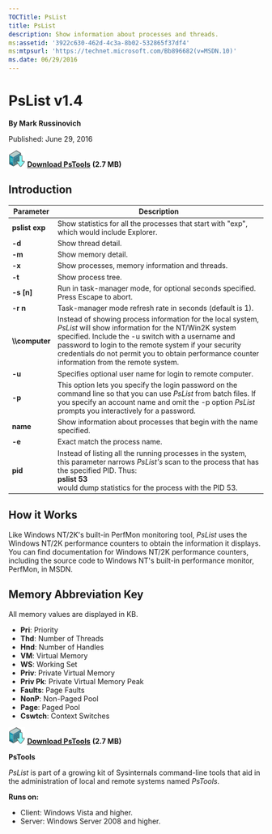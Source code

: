 ```yaml
--- 
TOCTitle: PsList
title: PsList
description: Show information about processes and threads.
ms:assetid: '3922c630-462d-4c3a-8b02-532865f37df4'
ms:mtpsurl: 'https://technet.microsoft.com/Bb896682(v=MSDN.10)'
ms.date: 06/29/2016
---
```


PsList v1.4
===========

**By Mark Russinovich**

Published: June 29, 2016

[![Download](media/shared/Download_sm.png)](https://download.sysinternals.com/files/PSTools.zip) [**Download PsTools**](https://download.sysinternals.com/files/PSTools.zip) **(2.7 MB)**


## Introduction

 
|Parameter  |Description  |
|---------|---------|
|  **pslist exp**   |  Show statistics for all the processes that start with "exp", which would include Explorer.|
|  **-d**           |  Show thread detail.|
|  **-m**           |  Show memory detail.|
|  **-x**           |  Show processes, memory information and threads.|
|  **-t**           |  Show process tree.|
|  **-s \[n\]**     |  Run in task-manager mode, for optional seconds specified. Press Escape to abort.|
|  **-r n**         |  Task-manager mode refresh rate in seconds (default is 1).|
|  **\\\\computer** |  Instead of showing process information for the local system, *PsList* will show information for the NT/Win2K system specified. Include the -u switch with a username and password to login to the remote system if your security credentials do not permit you to obtain performance counter information from the remote system.|
|  **-u**           |  Specifies optional user name for login to remote computer.|
|  **-p**           |  This option lets you specify the login password on the command line so that you can use *PsList* from batch files. If you specify an account name and omit the -p option *PsList* prompts you interactively for a password.|
|  **name**         |  Show information about processes that begin with the name specified.|
|  **-e**           |  Exact match the process name.|
|  **pid**          |  Instead of listing all the running processes in the system, this parameter narrows *PsList's* scan to the process that has the specified PID. Thus:  <br />**pslist 53**  <br /> would dump statistics for the process with the PID 53. |

## How it Works

Like Windows NT/2K's built-in PerfMon monitoring tool, *PsList* uses the
Windows NT/2K performance counters to obtain the information it
displays. You can find documentation for Windows NT/2K performance
counters, including the source code to Windows NT's built-in performance
monitor, PerfMon, in MSDN.

## Memory Abbreviation Key

All memory values are displayed in KB.

-   **Pri**: Priority
-   **Thd**: Number of Threads
-   **Hnd**: Number of Handles
-   **VM**: Virtual Memory
-   **WS**: Working Set
-   **Priv**: Private Virtual Memory
-   **Priv Pk**: Private Virtual Memory Peak
-   **Faults**: Page Faults
-   **NonP**: Non-Paged Pool
-   **Page**: Paged Pool
-   **Cswtch**: Context Switches  

[![Download](media/shared/Download_sm.png)](https://download.sysinternals.com/files/PSTools.zip) [**Download PsTools**](https://download.sysinternals.com/files/PSTools.zip) **(2.7 MB)**

**PsTools**

*PsList* is part of a growing kit of Sysinternals command-line tools
that aid in the administration of local and remote systems named
*PsTools*.

**Runs on:**

-   Client: Windows Vista and higher.
-   Server: Windows Server 2008 and higher.
